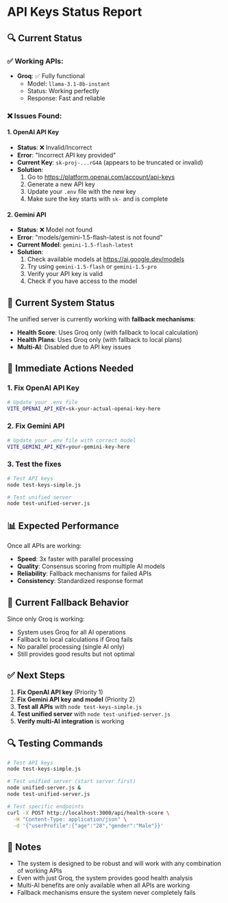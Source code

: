 # API Keys Status Report

## 🔍 Current Status

### ✅ **Working APIs:**
- **Groq**: ✅ Fully functional
  - Model: `llama-3.1-8b-instant`
  - Status: Working perfectly
  - Response: Fast and reliable

### ❌ **Issues Found:**

#### 1. **OpenAI API Key**
- **Status**: ❌ Invalid/Incorrect
- **Error**: "Incorrect API key provided"
- **Current Key**: `sk-proj-...rG4A` (appears to be truncated or invalid)
- **Solution**: 
  1. Go to https://platform.openai.com/account/api-keys
  2. Generate a new API key
  3. Update your `.env` file with the new key
  4. Make sure the key starts with `sk-` and is complete

#### 2. **Gemini API**
- **Status**: ❌ Model not found
- **Error**: "models/gemini-1.5-flash-latest is not found"
- **Current Model**: `gemini-1.5-flash-latest`
- **Solution**: 
  1. Check available models at https://ai.google.dev/models
  2. Try using `gemini-1.5-flash` or `gemini-1.5-pro`
  3. Verify your API key is valid
  4. Check if you have access to the model

## 🚀 **Current System Status**

The unified server is currently working with **fallback mechanisms**:

- **Health Score**: Uses Groq only (with fallback to local calculation)
- **Health Plans**: Uses Groq only (with fallback to local plans)
- **Multi-AI**: Disabled due to API key issues

## 🔧 **Immediate Actions Needed**

### 1. Fix OpenAI API Key
```bash
# Update your .env file
VITE_OPENAI_API_KEY=sk-your-actual-openai-key-here
```

### 2. Fix Gemini API
```bash
# Update your .env file with correct model
VITE_GEMINI_API_KEY=your-gemini-key-here
```

### 3. Test the fixes
```bash
# Test API keys
node test-keys-simple.js

# Test unified server
node test-unified-server.js
```

## 📊 **Expected Performance**

Once all APIs are working:
- **Speed**: 3x faster with parallel processing
- **Quality**: Consensus scoring from multiple AI models
- **Reliability**: Fallback mechanisms for failed APIs
- **Consistency**: Standardized response format

## 🎯 **Current Fallback Behavior**

Since only Groq is working:
- System uses Groq for all AI operations
- Fallback to local calculations if Groq fails
- No parallel processing (single AI only)
- Still provides good results but not optimal

## ✅ **Next Steps**

1. **Fix OpenAI API key** (Priority 1)
2. **Fix Gemini API key and model** (Priority 2)
3. **Test all APIs** with `node test-keys-simple.js`
4. **Test unified server** with `node test-unified-server.js`
5. **Verify multi-AI integration** is working

## 🔍 **Testing Commands**

```bash
# Test API keys
node test-keys-simple.js

# Test unified server (start server first)
node unified-server.js &
node test-unified-server.js

# Test specific endpoints
curl -X POST http://localhost:3000/api/health-score \
  -H "Content-Type: application/json" \
  -d '{"userProfile":{"age":"28","gender":"Male"}}'
```

## 📝 **Notes**

- The system is designed to be robust and will work with any combination of working APIs
- Even with just Groq, the system provides good health analysis
- Multi-AI benefits are only available when all APIs are working
- Fallback mechanisms ensure the system never completely fails
